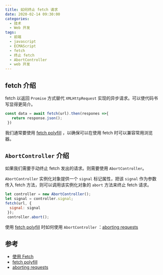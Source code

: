 ```yaml
---
title: 如何终止 fetch 请求
date: 2020-02-14 09:30:00
categories:
  - 技术
  - Web 开发
tags:
  - 前端
  - javascript
  - ECMAScript
  - fetch
  - 终止 fetch
  - AbortController
  - web 开发
---
```


## fetch 介绍
fetch 以返回 `Promise` 方式替代 `XMLHttpRequest` 实现的异步请求。可以使代码书写显得更简介。

```javascript
const data = await fetch(url).then(respones =>{
   return response.json();
 })
```
我们通常要使用 [fetch polyfill] ，以确保可以在使用 fetch 时可以兼容常用浏览器。

## `AbortController` 介绍
如果我们需要手动终止 fetch 发出的请求。则需要使用 `AbortController`。
<!-- more -->

`AbortController` 实例化对象提供一个 `signal` 标记属性，把该 `signal` 作为参数传入 fetch 方法，则可以调用该实例化对象的 `abort` 方法来终止 fetch 请求。

```javascript
let controller = new AbortController();
let signal = controller.signal;
fetch(url, {
  signal: signal
 });
 controller.abort();
```
使用 [fetch polyfill] 时如何使用 `AbortController` ：[aborting requests] 

## 参考
- [使用 Fetch]
- [fetch polyfill]
- [aborting requests]

[使用 Fetch]: https://developer.mozilla.org/zh-CN/docs/Web/API/Fetch_API/Using_Fetch
[fetch polyfill]: https://github.com/github/fetch
[aborting requests]: https://github.com/github/fetch#aborting-requests
